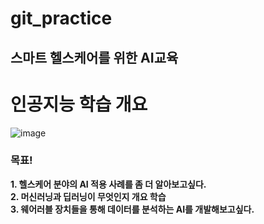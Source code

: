 # git_practice
## 스마트 헬스케어를 위한 AI교육

# 인공지능 학습 개요

![image](https://user-images.githubusercontent.com/114632361/192921015-f629fa41-fad1-4045-aa22-9e8aa13d96af.png)

### 목표!

<b> 1. 헬스케어 분야의 AI 적용 사례를 좀 더 알아보고싶다.</b><br>
<b> 2. 머신러닝과 딥러닝이 무엇인지 개요 학습</b><br>
<b> 3. 웨어러블 장치들을 통해 데이터를 분석하는 AI를 개발해보고싶다. </b>

